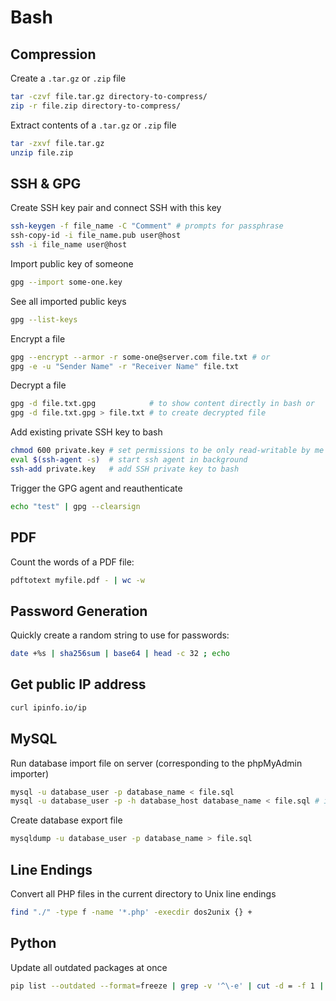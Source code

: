 # Bash

## Compression

Create a `.tar.gz` or `.zip` file

```bash
tar -czvf file.tar.gz directory-to-compress/
zip -r file.zip directory-to-compress/
```

Extract contents of a `.tar.gz` or `.zip` file

```bash
tar -zxvf file.tar.gz
unzip file.zip
```

## SSH & GPG

Create SSH key pair and connect SSH with this key

```bash
ssh-keygen -f file_name -C "Comment" # prompts for passphrase
ssh-copy-id -i file_name.pub user@host
ssh -i file_name user@host
```

Import public key of someone

```bash
gpg --import some-one.key
```

See all imported public keys

```bash
gpg --list-keys
```

Encrypt a file

```bash
gpg --encrypt --armor -r some-one@server.com file.txt # or
gpg -e -u "Sender Name" -r "Receiver Name" file.txt
```

Decrypt a file

```bash
gpg -d file.txt.gpg            # to show content directly in bash or
gpg -d file.txt.gpg > file.txt # to create decrypted file
```

Add existing private SSH key to bash

```bash
chmod 600 private.key # set permissions to be only read-writable by me
eval $(ssh-agent -s)  # start ssh agent in background
ssh-add private.key   # add SSH private key to bash
```

Trigger the GPG agent and reauthenticate

```bash
echo "test" | gpg --clearsign
```

## PDF

Count the words of a PDF file:

```bash
pdftotext myfile.pdf - | wc -w
```

## Password Generation

Quickly create a random string to use for passwords:

```bash
date +%s | sha256sum | base64 | head -c 32 ; echo
```

## Get public IP address

```bash
curl ipinfo.io/ip
```

## MySQL

Run database import file on server (corresponding to the phpMyAdmin importer)

```bash
mysql -u database_user -p database_name < file.sql
mysql -u database_user -p -h database_host database_name < file.sql # if it's not localhost
```

Create database export file

```bash
mysqldump -u database_user -p database_name > file.sql
```

## Line Endings

Convert all PHP files in the current directory to Unix line endings

```bash
find "./" -type f -name '*.php' -execdir dos2unix {} +
```

## Python

Update all outdated packages at once

```bash
pip list --outdated --format=freeze | grep -v '^\-e' | cut -d = -f 1 | xargs -n1 pip install -U 
```

